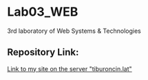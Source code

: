 # Lab03_WEB
3rd laboratory of Web Systems &amp; Technologies

## Repository Link:
[Link to my site on the server "tiburoncin.lat"](https://tiburoncin.lat/22716/Lab03_WEB/html/index.html)
